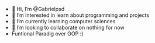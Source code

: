 - 👋 Hi, I’m @Gabrielpsd
- 👀 I’m interested in learn about programming and projects
- 🌱 I’m currently learning computer sciences 
- 💞️ I’m looking to collaborate on nothing for now 
- Funtional Paradig over OOP :)

<!---
Gabrielpsd/Gabrielpsd is a ✨ special ✨ repository because its `README.md` (this file) appears on your GitHub profile.
You can click the Preview link to take a look at your changes.
--->
